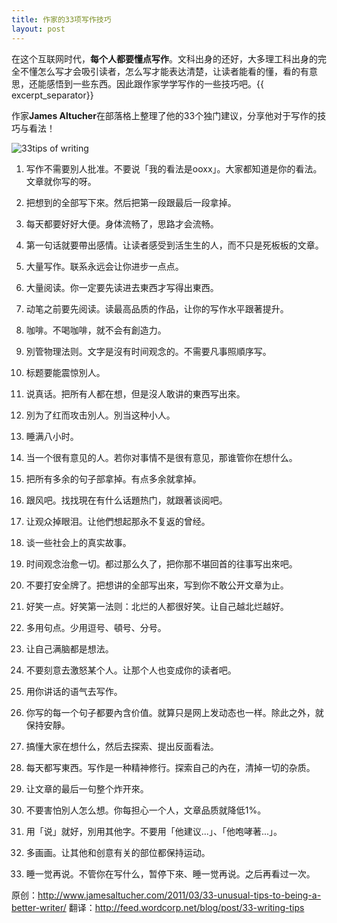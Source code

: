 ```yaml
---
title: 作家的33项写作技巧
layout: post
---
```


在这个互联网时代，**每个人都要懂点写作**。文科出身的还好，大多理工科出身的完全不懂怎么写才会吸引读者，怎么写才能表达清楚，让读者能看的懂，看的有意思，还能感悟到一些东西。因此跟作家学学写作的一些技巧吧。{{ excerpt_separator}}

作家**James Altucher**在部落格上整理了他的33个独门建议，分享他对于写作的技巧与看法！

![33tips of writing](/myBlog/images/33-Unusual-Tips-To-Being-A-Better-Writer.jpg)

1. 写作不需要別人批准。不要说「我的看法是ooxx」。大家都知道是你的看法。文章就你写的呀。

2. 把想到的全部写下來。然后把第一段跟最后一段拿掉。

3. 每天都要好好大便。身体流畅了，思路才会流畅。

4. 第一句话就要帶出感情。让读者感受到活生生的人，而不只是死板板的文章。

5. 大量写作。联系永远会让你进步一点点。

6. 大量阅读。你一定要先读进去東西才写得出東西。

7. 动笔之前要先阅读。读最高品质的作品，让你的写作水平跟著提升。

8. 咖啡。不喝咖啡，就不会有創造力。

9. 別管物理法则。文字是沒有时间观念的。不需要凡事照順序写。

10. 标题要能震惊別人。

11. 说真话。把所有人都在想，但是沒人敢讲的東西写出來。

12. 別为了红而攻击別人。別当这种小人。

13. 睡满八小时。

14. 当一个很有意见的人。若你对事情不是很有意见，那谁管你在想什么。

15. 把所有多余的句子部拿掉。有点多余就拿掉。

16. 跟风吧。找找現在有什么话題热门，就跟著谈阅吧。

17. 让观众掉眼泪。让他們想起那永不复返的曾经。

18. 谈一些社会上的真实故事。

19. 时间观念治愈一切。都过那么久了，把你那不堪回首的往事写出來吧。

20. 不要打安全牌了。把想讲的全部写出來，写到你不敢公开文章为止。

21. 好笑一点。好笑第一法则：北烂的人都很好笑。让自己越北烂越好。

22. 多用句点。少用逗号、頓号、分号。

23. 让自己满脑都是想法。

24. 不要刻意去激怒某个人。让那个人也变成你的读者吧。

25. 用你讲话的语气去写作。

26. 你写的每一个句子都要內含价值。就算只是网上发动态也一样。除此之外，就保持安靜。

27. 搞懂大家在想什么，然后去探索、提出反面看法。

28. 每天都写東西。写作是一种精神修行。探索自己的內在，清掉一切的杂质。

29. 让文章的最后一句整个炸开來。

30. 不要害怕別人怎么想。你每担心一个人，文章品质就降低1%。

31. 用「说」就好，別用其他字。不要用「他建议...」、「他咆哮著...」。

32. 多画画。让其他和创意有关的部位都保持运动。

33. 睡一觉再说。不管你在写什么，暂停下來、睡一觉再说。之后再看过一次。

原创：http://www.jamesaltucher.com/2011/03/33-unusual-tips-to-being-a-better-writer/
翻译：http://feed.wordcorp.net/blog/post/33-writing-tips